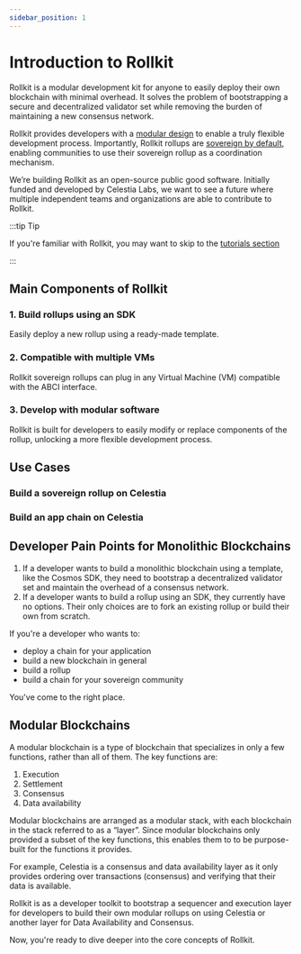 ```yaml
---
sidebar_position: 1
---
```


# Introduction to Rollkit

Rollkit is a modular development kit for anyone to easily deploy their own
blockchain with minimal overhead. It solves the problem of bootstrapping a
secure and decentralized validator set while removing the burden of maintaining
a new consensus network.

Rollkit provides developers with a [modular design](./core-concepts) to enable
a truly flexible development process. Importantly, Rollkit rollups are
[sovereign by default](./rollkit-stack), enabling communities to use their
sovereign rollup as a coordination mechanism.

We’re building Rollkit as an open-source public good software.
Initially funded and developed by Celestia Labs, we want to see
a future where multiple independent teams and organizations
are able to contribute to Rollkit.

:::tip Tip

If you're familiar with Rollkit, you may want to skip to the [tutorials section](./category/tutorials)

:::

## Main Components of Rollkit

### 1. Build rollups using an SDK

Easily deploy a new rollup using a ready-made template.

### 2. Compatible with multiple VMs

Rollkit sovereign rollups can plug in any Virtual Machine (VM) compatible
with the ABCI interface.

### 3. Develop with modular software

Rollkit is built for developers to easily modify or replace components
of the rollup, unlocking a more flexible development process.

## Use Cases

### Build a sovereign rollup on Celestia

### Build an app chain on Celestia

## Developer Pain Points for Monolithic Blockchains

1. If a developer wants to build a monolithic blockchain using a template,
like the Cosmos SDK, they need to bootstrap a decentralized validator set
and maintain the overhead of a consensus network.
2. If a developer wants to build a rollup using an SDK, they currently have
no options. Their only choices are to fork an existing rollup or build their
own from scratch.

If you're a developer who wants to:

- deploy a chain for your application
- build a new blockchain in general
- build a rollup
- build a chain for your sovereign community

You've come to the right place.

## Modular Blockchains

A modular blockchain is a type of blockchain that specializes in only a few
functions, rather than all of them. The key functions are:

1. Execution
2. Settlement
3. Consensus
4. Data availability

Modular blockchains are arranged as a modular stack, with each blockchain in
the stack referred to as a “layer”. Since modular blockchains only provided
a subset of the key functions, this enables them to to be purpose-built for
the functions it provides.

For example, Celestia is a consensus and data availability layer as it only
provides ordering over transactions (consensus) and verifying that their data
is available.

Rollkit is as a developer toolkit to bootstrap a sequencer and execution layer
for developers to build their own modular rollups on using Celestia or another
layer for Data Availability and Consensus.

Now, you're ready to dive deeper into the core concepts of Rollkit.

